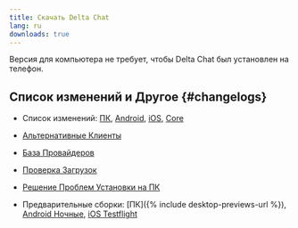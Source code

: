 ```yaml
---
title: Скачать Delta Chat
lang: ru
downloads: true
---
```


Версия для компьютера не требует, чтобы Delta Chat был установлен на телефон.


## Список изменений и Другое {#changelogs}

- Список изменений: [ПК](https://github.com/deltachat/deltachat-desktop/blob/master/CHANGELOG.md),
  [Android](https://deltachat.github.io/deltachat-android/CHANGELOG#delta-chat-android-changelog),
  [iOS](https://deltachat.github.io/deltachat-ios/CHANGELOG#delta-chat-ios-changelog),
  [Core](https://github.com/deltachat/deltachat-core-rust/blob/master/CHANGELOG.md)

- [Альтернативные Клиенты](https://support.delta.chat/t/list-of-all-know-client-projects/3059)

- [База Провайдеров](https://providers.delta.chat/)

- [Проверка Загрузок](verify-downloads)

- [Решение Проблем Установки на ПК](https://github.com/deltachat/deltachat-desktop/blob/master/docs/TROUBLESHOOTING.md)

- Предварительные сборки: [ПК]({% include desktop-previews-url %}),
  [Android Ночные](https://download.delta.chat/android/nightly/),
  [iOS Testflight](https://testflight.apple.com/join/uEMc1NxS)
